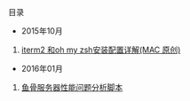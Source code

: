 目录

* 2015年10月

1. [iterm2 和oh my zsh安装配置详解(MAC 原创)](https://github.com/lenxeon/notes/blob/master/%E8%BF%90%E7%BB%B4/201510/iterm2%20%E5%92%8Coh%20my%20zsh%E5%AE%89%E8%A3%85%E4%BB%A5%E5%8F%8A%E4%BD%BF%E7%94%A8%E4%BB%8B%E7%BB%8D/README.md)
* 2016年01月

1. [鱼骨服务器性能问题分析脚本](https://github.com/lenxeon/notes/tree/master/%E8%BF%90%E7%BB%B4/201601/%E9%B1%BC%E9%AA%A8%E6%9C%8D%E5%8A%A1%E5%99%A8%E6%80%A7%E8%83%BD%E9%97%AE%E9%A2%98%E5%88%86%E6%9E%90%E8%84%9A%E6%9C%AC)
